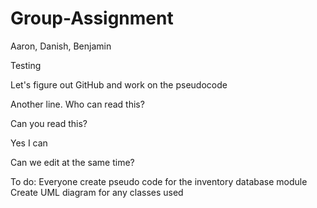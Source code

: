 # Group-Assignment
Aaron, Danish, Benjamin

Testing

Let's figure out GitHub and work on the pseudocode

Another line. Who can read this?

Can you read this?

Yes I can

Can we edit at the same time?

To do:
  Everyone create pseudo code for the inventory database module
  Create UML diagram for any classes used
